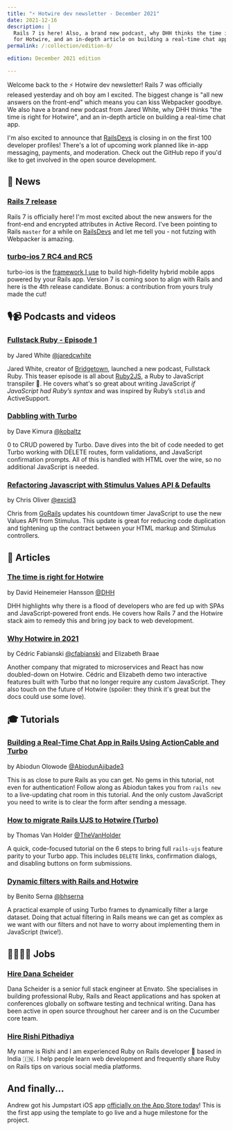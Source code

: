```yaml
---
title: "⚡️ Hotwire dev newsletter - December 2021"
date: 2021-12-16
description: |
  Rails 7 is here! Also, a brand new podcast, why DHH thinks the time is right
  for Hotwire, and an in-depth article on building a real-time chat app.
permalink: /:collection/edition-8/

edition: December 2021 edition

---
```


Welcome back to the ⚡️ Hotwire dev newsletter! Rails 7 was officially released yesterday and oh boy am I excited. The biggest change is "all new answers on the front-end" which means you can kiss Webpacker goodbye. We also have a brand new podcast from Jared White, why DHH thinks "the time is right for Hotwire", and an in-depth article on building a real-time chat app.

I'm also excited to announce that [RailsDevs](https://railsdevs.com) is closing in on the first 100 developer profiles! There's a lot of upcoming work planned like in-app messaging, payments, and moderation. Check out the GitHub repo if you'd like to get involved in the open source development.

## 📰 News

### [Rails 7 release](https://rubyonrails.org/2021/12/15/Rails-7-fulfilling-a-vision)

Rails 7 is officially here! I'm most excited about the new answers for the front-end and encrypted attributes in Active Record. I've been pointing to Rails `master` for a while on [RailsDevs](https://railsdevs.com) and let me tell you - not futzing with Webpacker is amazing.

### [turbo-ios 7 RC4 and RC5](https://github.com/hotwired/turbo-ios/releases/tag/7.0.0-rc.4)

turbo-ios is the [framework I use](https://masilotti.com/turbo-ios/) to build high-fidelity hybrid mobile apps powered by your Rails app. Version 7 is coming soon to align with Rails and here is the 4th release candidate. Bonus: a contribution from yours truly made the cut!

## 🎙📹 Podcasts and videos

### [Fullstack Ruby - Episode 1](https://www.fullstackruby.dev/podcast/1/)

by Jared White [@jaredcwhite](https://twitter.com/jaredcwhite)

Jared White, creator of [Bridgetown](https://www.bridgetownrb.com), launched a new podcast, Fullstack Ruby. This teaser episode is all about [Ruby2JS](https://www.ruby2js.com), a Ruby to JavaScript transpiler 🤯. He covers what's so great about writing JavaScript *if JavaScript had Ruby’s syntax* and was inspired by Ruby’s `stdlib` and ActiveSupport.

### [Dabbling with Turbo](https://www.driftingruby.com/episodes/dabbling-with-turbo)

by Dave Kimura [@kobaltz](https://twitter.com/kobaltz)

0 to CRUD powered by Turbo. Dave dives into the bit of code needed to get Turbo working with DELETE routes, form validations, and JavaScript confirmation prompts. All of this is handled with HTML over the wire, so no additional JavaScript is needed.

### [Refactoring Javascript with Stimulus Values API & Defaults](https://www.youtube.com/watch?v=sM03QXDUWRU)

by Chris Oliver [@excid3](https://twitter.com/excid3)

Chris from [GoRails](https://gorails.com) updates his countdown timer JavaScript to use the new Values API from Stimulus. This update is great for reducing code duplication and tightening up the contract between your HTML markup and Stimulus controllers.

## 📝 Articles

### [The time is right for Hotwire](https://world.hey.com/dhh/the-time-is-right-for-hotwire-ecdb9b33)

by David Heinemeier Hansson [@DHH](https://twitter.com/DHH)

DHH highlights why there is a flood of developers who are fed up with SPAs and JavaScript-powered front ends. He covers how Rails 7 and the Hotwire stack aim to remedy this and bring joy back to web development.

### [Why Hotwire in 2021](https://www.bearer.com/blog/why-hotwire)

by Cédric Fabianski [@cfabianski](https://twitter.com/cfabianski) and Elizabeth Braae

Another company that migrated to microservices and React has now doubled-down on Hotwire. Cédric and Elizabeth demo two interactive features built with Turbo that no longer require any custom JavaScript. They also touch on the future of Hotwire (spoiler: they think it's great but the docs could use some love).

## 🎓 Tutorials

### [Building a Real-Time Chat App in Rails Using ActionCable and Turbo](https://www.honeybadger.io/blog/chat-app-rails-actioncable-turbo/)

by Abiodun Olowode [@AbiodunAjibade3](https://twitter.com/AbiodunAjibade3)

This is as close to pure Rails as you can get. No gems in this tutorial, not even for authentication! Follow along as Abiodun takes you from `rails new` to a live-updating chat room in this tutorial. And the only custom JavaScript you need to write is to clear the form after sending a message.

### [How to migrate Rails UJS to Hotwire (Turbo)](https://dev.to/thomasvanholder/how-to-migrate-rails-ujs-to-hotwire-turbo-hdh)

by Thomas Van Holder [@TheVanHolder](https://twitter.com/TheVanHolder)

A quick, code-focused tutorial on the 6 steps to bring full `rails-ujs` feature parity to your Turbo app. This includes `DELETE` links, confirmation dialogs, and disabling buttons on form submissions.

### [Dynamic filters with Rails and Hotwire](https://bhserna.com/dynamic-filters-with-rails-and-hotwire.html)

by Benito Serna [@bhserna](https://twitter.com/bhserna)

A practical example of using Turbo frames to dynamically filter a large dataset. Doing that actual filtering in Rails means we can get as complex as we want with our filters and not have to worry about implementing them in JavaScript (twice!).

## 👩‍💻👨‍💻 Jobs

### [Hire Dana Scheider](https://github.com/danascheider)

Dana Scheider is a senior full stack engineer at Envato. She specialises in building professional Ruby, Rails and React applications and has spoken at conferences globally on software testing and technical writing. Dana has been active in open source throughout her career and is on the Cucumber core team.

### [Hire Rishi Pithadiya](https://rishi.tips/t/)

My name is Rishi and I am experienced Ruby on Rails developer 💎 based in India 🇮🇳. I help people learn web development and frequently share Ruby on Rails tips on various social media platforms.

## And finally...

Andrew got his Jumpstart iOS app [officially on the App Store today](https://twitter.com/excid3/status/1464093766403379217?s=20)! This is the first app using the template to go live and a huge milestone for the project.
